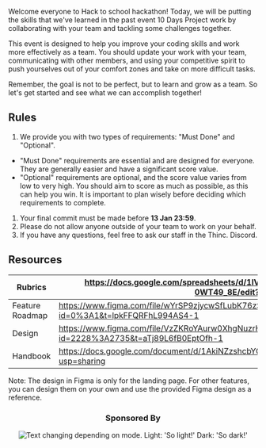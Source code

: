 Welcome everyone to Hack to school hackathon! Today, we will be putting the skills that we've learned in the past event 10 Days Project work by collaborating with your team and tackling some challenges together.

This event is designed to help you improve your coding skills and work more effectively as a team. You should update your work with your team, communicating with other members, and using your competitive spirit to push yourselves out of your comfort zones and take on more difficult tasks.

Remember, the goal is not to be perfect, but to learn and grow as a team. So let's get started and see what we can accomplish together!

## **Rules**

1. We provide you with two types of requirements: "Must Done" and "Optional".
- "Must Done" requirements are essential and are designed for everyone. They are generally easier and have a significant score value.
- "Optional" requirements are optional, and the score value varies from low to very high. You should aim to score as much as possible, as this can help you win. It is important to plan wisely before deciding which requirements to complete.
1. Your final commit must be made before **13 Jan 23:59**.
2. Please do not allow anyone outside of your team to work on your behalf.
3. If you have any questions, feel free to ask our staff in the Thinc. Discord.

## Resources

| Rubrics | https://docs.google.com/spreadsheets/d/1lV1BqhKLklh9ixCBJ2WjzpVy1AR2j49v53-0WT49_8E/edit?usp=sharing |
| --- | --- |
| Feature Roadmap | https://www.figma.com/file/wYrSP9zjycwSfLubK76zSf/Roadmap?node-id=0%3A1&t=lpkFFQRFhL994AS4-1 |
| Design | https://www.figma.com/file/VzZKRoYAurw0XhgNuzrHwa/E-Learning-Platform-(Community)?node-id=2228%3A2735&t=aTj89L6fB0EptOfh-1 |
| Handbook | https://docs.google.com/document/d/1AkiNZzshcbYGiRp3mD0PCXUHWG6WtaOmzJMd6YfZj6Q/edit?usp=sharing |

Note: The design in Figma is only for the landing page. For other features, you can design them on your own and use the provided Figma design as a reference.


<h3 align="center">
Sponsored By
</h3>

<p align="center">
<picture>
  <source media="(prefers-color-scheme: dark)" srcset="https://i.imgur.com/okdL4l1_d.webp?maxwidth=300&fidelity=grand">
  <img alt="Text changing depending on mode. Light: 'So light!' Dark: 'So dark!'" src="https://i.imgur.com/FbC33zA_d.webp?maxwidth=300&fidelity=grand">
</picture>
<p>
